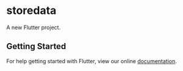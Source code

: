 # storedata

A new Flutter project.

## Getting Started

For help getting started with Flutter, view our online
[documentation](https://flutter.io/).
